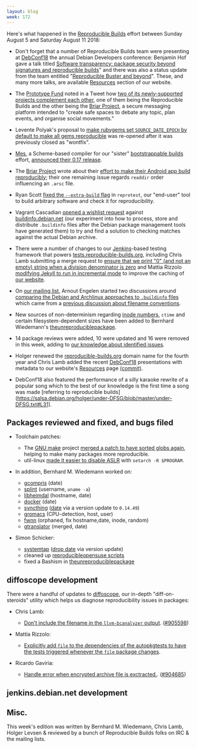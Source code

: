 ```yaml
---
layout: blog
week: 172
---
```


Here's what happened in the [Reproducible Builds](https://reproducible-builds.org) effort between Sunday August 5 and Saturday August 11 2018:

* Don't forget that a number of Reproducible Builds team were presenting at [DebConf18](https://debconf18.debconf.org/) the annual Debian Developers conference: Benjamin Hof gave a talk titled [Software transparency: package security beyond signatures and reproducible builds](https://debconf18.debconf.org/talks/104-software-transparency-package-security-beyond-signatures-and-reproducible-builds/)" and there was also a status update from the team entitled "[Reproducible Buster and beyond](https://debconf18.debconf.org/talks/80-reproducible-buster-and-beyond/)". These, and many more talks, are available [Resources](https://reproducible-builds.org/resources/) section of our website.

* The [Prototype Fund](https://prototypefund.de/) noted in a Tweet how [two of its newly-supported projects complement each other](https://twitter.com/prototypefund/status/1027088342071029761), one of them being the Reproducible Builds and the other being the [Briar Project](https://briarproject.org/), a secure messaging platform intended to "create safe spaces to debate any topic, plan events, and organise social movements."

* Levente Polyak's proposal to [make rubygems set `SOURCE_DATE_EPOCH` by default to make all gems reproducible](https://github.com/rubygems/rubygems/issues/2290) was re-opened after it was previously closed as "wontfix".

* [Mes](https://gitlab.com/janneke/mes), a Scheme-based compiler for our "sister" [bootstrappable builds](http://bootstrappable.org) effort, [announced their 0.17 release](https://lists.reproducible-builds.org/pipermail/rb-general/2018-August/001106.html).

* The [Briar Project](https://briarproject.org/) wrote about their [effort to make their Android app build reproducibly](https://blog.grobox.de/2018/building-briar-reproducible-and-why-it-matters/); their one remaining issue regards `readdir` order influencing an `.arsc` file.

* Ryan Scott [fixed the `--extra-build` flag](https://salsa.debian.org/reproducible-builds/reprotest/commit/65960de) in `reprotest`, our "end-user" tool to build arbitrary software and check it for reproducibility.

* Vagrant Cascadian [opened a wishlist request](https://github.com/lamby/buildinfo.debian.net/issues/49) against [buildinfo.debian.net](https://buildinfo.debian.net/) (our experiment into how to process, store and distribute `.buildinfo` files after the Debian package management tools have generated them) to try and find a solution to checking matches against the actual Debian archive.

* There were a number of changes to our [Jenkins](https://jenkins.io/)-based testing framework that powers [tests.reproducible-builds.org](https://tests.reproducible-builds.org/), including Chris Lamb submitting a merge request to [ensure that we print "0" (and not an empty) string when a division denominator is zero](https://salsa.debian.org/qa/jenkins.debian.net/merge_requests/9) and Mattia Rizzolo [modifying Jekyll to run in incremental mode](https://salsa.debian.org/qa/jenkins.debian.net/commit/5b2360df) to improve the caching of [our website](https://reproducible-builds.org/).

* On [our mailing list](https://lists.reproducible-builds.org/listinfo/rb-general), Arnout Engelen started two discussions around [comparing the Debian and Archlinux approaches to `.buildinfo` files](https://lists.reproducible-builds.org/pipermail/rb-general/2018-August/001105.html) which came from a [previous discussion about filename conventions](https://lists.reproducible-builds.org/pipermail/rb-general/2018-August/001103.html).

* New sources of non-determinism regarding [inode numbers](https://en.wikipedia.org/wiki/Inode), `ctime` and certain filesystem-dependent sizes have been added to Bernhard Wiedemann's [theunreproduciblepackage](https://github.com/bmwiedemann/theunreproduciblepackage).

* 14 package reviews were added, 10 were updated and 16 were removed in this week, adding to [our knowledge about identified issues](https://tests.reproducible-builds.org/debian/index_issues.html).

* Holger renewed the [reproducible-builds.org](https://reproducible-builds.org) domain name for the fourth year and Chris Lamb added the recent [DebConf18](https://debconf18.debconf.org/) presentations with metadata to our website's [Resources](https://reproducible-builds.org/resources/) page [(commit)](https://salsa.debian.org/reproducible-builds/reproducible-website/commit/608b904).

* DebConf18 also featured the performance of a silly karaoke rewrite of a popular song which to the best of our knowledge is the first time a song was made [referring to reproducible builds](https://salsa.debian.org/holger/under-DFSG/blob/master/under-DFSG.txt#L31].


Packages reviewed and fixed, and bugs filed
-------------------------------------------

* Toolchain patches:

    * The [GNU make](https://www.gnu.org/software/make/) project [merged a patch to have sorted globs again](https://savannah.gnu.org/bugs/?52076), helping to make many packages more reproducible.
    * util-linux [made it easier to disable ASLR](https://github.com/karelzak/util-linux/issues/668) with `setarch -R $PROGRAM`.

* In addition, Bernhard M. Wiedemann worked on:

    * [gcompris](https://build.opensuse.org/request/show/627391) (date)
    * [splint](https://build.opensuse.org/request/show/627757) (username, `uname -a`)
    * [libheimdal](https://build.opensuse.org/request/show/627941) (hostname, date)
    * [docker](https://build.opensuse.org/request/show/628476) (date)
    * [syncthing](https://build.opensuse.org/request/show/628525) ([date](https://github.com/syncthing/syncthing/commit/c51365c634c9687009778caf097ba059b88f8805) via a version update to `0.14.49`)
    * [gromacs](https://gerrit.gromacs.org/8156) (CPU-detection, host, user)
    * [fwnn](https://osdn.net/projects/freewnn/ticket/38482) (orphaned, fix hostname,date, inode, random)
    * [gtranslator](https://gitlab.gnome.org/GNOME/gtranslator/merge_requests/3) (merged, date)

* Simon Schicker:

    * [systemtap](https://build.opensuse.org/request/show/627384) ([drop date](https://sourceware.org/ml/systemtap/2017-q4/msg00166.html) via version update)
    * cleaned up [reproducibleopensuse scripts](https://github.com/bmwiedemann/reproducibleopensuse/pull/1)
    * fixed a Bashism in [theunreproduciblepackage](https://github.com/bmwiedemann/theunreproduciblepackage/pull/5)

diffoscope development
----------------------

There were a handful of updates to [diffoscope](https://diffoscope.org), our in-depth "diff-on-steroids" utility which helps us diagnose reproducibility issues in packages:

* Chris Lamb:
    * [Don't include the filename in the `llvm-bcanalyzer` output](https://salsa.debian.org/reproducible-builds/diffoscope/commit/1599b01). ([#905598](https://bugs.debian.org/905598))

* Mattia Rizzolo:
    * [Explicitly add `file` to the dependencies of the autopkgtests to have the tests triggered whenever the `file` package changes](https://salsa.debian.org/reproducible-builds/diffoscope/commit/fc0ae56).

* Ricardo Gaviria:
    * [Handle error when encrypted archive file is exctracted.](https://salsa.debian.org/reproducible-builds/diffoscope/commit/a6beb04). ([#904685](https://bugs.debian.org/904685))

jenkins.debian.net development
------------------------------



Misc.
-----

This week's edition was written by Bernhard M. Wiedemann, Chris Lamb, Holger Levsen & reviewed by a bunch of Reproducible Builds folks on IRC & the mailing lists.
